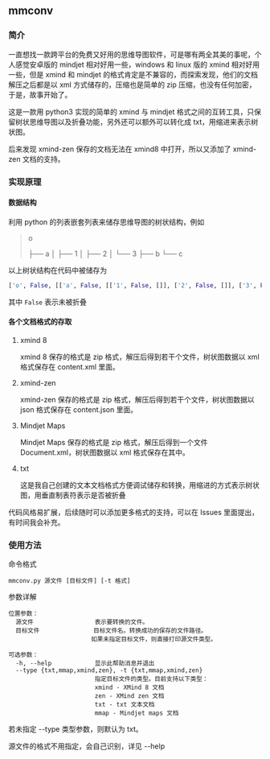 ## mmconv

### 简介

一直想找一款跨平台的免费又好用的思维导图软件，可是哪有两全其美的事呢，个人感觉安卓版的 mindjet 相对好用一些，windows 和 linux 版的 xmind 相对好用一些，但是 xmind 和 mindjet 的格式肯定是不兼容的，而探索发现，他们的文档解压之后都是以 xml 方式储存的，压缩也是简单的 zip 压缩，也没有任何加密，于是，故事开始了。

这是一款用 python3 实现的简单的 xmind 与 mindjet 格式之间的互转工具，只保留树状思维导图以及折叠功能，另外还可以额外可以转化成 txt，用缩进来表示树状图。

后来发现 xmind-zen 保存的文档无法在 xmind8 中打开，所以又添加了 xmind-zen 文档的支持。

### 实现原理

#### 数据结构

利用 python 的列表嵌套列表来储存思维导图的树状结构，例如

> o
>
> ├── a
> │   ├── 1
> │   ├── 2
> │   └── 3
> ├── b
> └── c

以上树状结构在代码中被储存为

```python
['o', False, [['a', False, [['1', False, []], ['2', False, []], ['3', False, []]]], ['b', False, []], ['c', False, []]]]
```

其中 `False` 表示未被折叠

#### 各个文档格式的存取

1. xmind 8

   xmind 8 保存的格式是 zip 格式，解压后得到若干个文件，树状图数据以 xml 格式保存在 content.xml 里面。

2. xmind-zen

   xmind-zen 保存的格式是 zip 格式，解压后得到若干个文件，树状图数据以 json 格式保存在 content.json 里面。

3. Mindjet Maps

   Mindjet Maps 保存的格式是 zip 格式，解压后得到一个文件 Document.xml，树状图数据以 xml 格式保存在其中。

4. txt

   这是我自己创建的文本文档格式方便调试储存和转换，用缩进的方式表示树状图，用垂直制表符表示是否被折叠

代码风格易扩展，后续随时可以添加更多格式的支持，可以在 Issues 里面提出，有时间我会补充。

### 使用方法

命令格式

```shell
mmconv.py 源文件 [目标文件] [-t 格式]
```

参数详解

```
位置参数：
  源文件                 表示要转换的文件。
  目标文件               目标文件名。转换成功的保存的文件路径。
                       如果未指定目标文件，则直接打印源文件类型。

可选参数：
  -h, --help            显示此帮助消息并退出
  --type {txt,mmap,xmind,zen}, -t {txt,mmap,xmind,zen}
                        指定目标文件的类型。目前支持以下类型：
                        xmind - XMind 8 文档
                        zen - XMind zen 文档
                        txt - txt 文本文档
                        mmap - Mindjet maps 文档
```

若未指定 --type 类型参数，则默认为 txt。

源文件的格式不用指定，会自己识别，详见 --help




